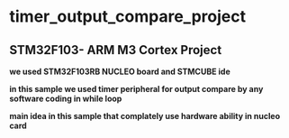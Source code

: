 #  timer_output_compare_project
## STM32F103- ARM M3 Cortex Project 

**we used STM32F103RB NUCLEO board and STMCUBE ide**

**in this sample we used timer peripheral for output compare by any software coding in while loop**

**main idea in this sample that complately use hardware ability in nucleo card**
